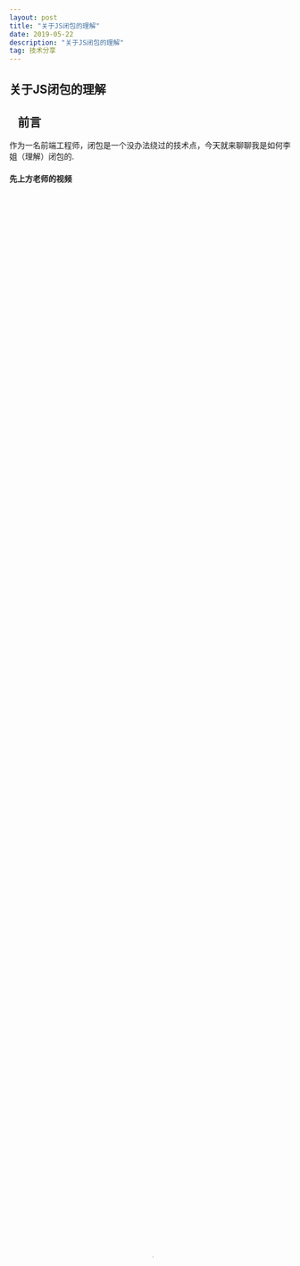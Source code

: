 ```yaml
---
layout: post
title: "关于JS闭包的理解"
date: 2019-05-22
description: "关于JS闭包的理解"
tag: 技术分享
---   
```


关于JS闭包的理解
------------------------


   前言
   --
   
   作为一名前端工程师，闭包是一个没办法绕过的技术点，今天就来聊聊我是如何李姐（理解）闭包的.
   
   
#### 先上方老师的视频
<video id="video" controls="" preload="none" poster="http://om2bks7xs.bkt.clouddn.com/2017-08-26-Markdown-Advance-Video.jpg" width=100% height=100%>
      <source id="mp4" src="https://video.jirengu.com/xdml/video/3ac7c224-c23d-491f-84b5-4fabfbeab9b8/2019-4-25-7-26-25-823.mp4?e=1558497701&token=haBrWKd7UTp90avo6dq3dGfY-jp5jM6Jf9VTA0-Z:F6SzXmEWY1NQIt7GRBuPc6i7VjY=" type="video/mp4">
      </video>
      
#### 还有一段，别急,耐心看完
<video id="video" controls="" preload="none" poster="http://om2bks7xs.bkt.clouddn.com/2017-08-26-Markdown-Advance-Video.jpg" width=100% height=100%>
      <source id="mp4" src="https://video.jirengu.com/xdml/video/3ac7c224-c23d-491f-84b5-4fabfbeab9b8/2019-4-25-7-27-5-524.mp4?e=1558498507&token=haBrWKd7UTp90avo6dq3dGfY-jp5jM6Jf9VTA0-Z:JGtokUtKNNwOqYghOsg5zF8wmgo=" type="video/mp4">
      </video>
   
   



[![LICENSE](https://img.shields.io/badge/license-Anti%20996-blue.svg)](https://github.com/996icu/996.ICU/blob/master/LICENSE)
